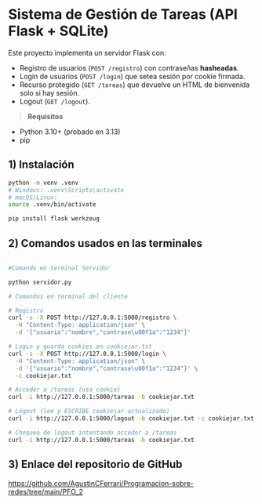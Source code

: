 # Sistema de Gestión de Tareas (API Flask + SQLite)

Este proyecto implementa un servidor Flask con:
- Registro de usuarios (`POST /registro`) con contraseñas **hasheadas**.
- Login de usuarios (`POST /login`) que setea sesión por cookie firmada.
- Recurso protegido (`GET /tareas`) que devuelve un HTML de bienvenida solo si hay sesión.
- Logout (`GET /logout`).

> **Requisitos**
- Python 3.10+ (probado en 3.13)
- pip

## 1) Instalación

```bash
python -m venv .venv
# Windows: .venv\Scripts\activate
# macOS/Linux:
source .venv/bin/activate

pip install flask werkzeug

```

## 2) Comandos usados en las terminales

```bash

#Comando en terminal Servidor

python servidor.py

# Comandos en terminal del cliente

# Registro
curl -s -X POST http://127.0.0.1:5000/registro \
  -H "Content-Type: application/json" \
  -d '{"usuario":"nombre","contrase\u00f1a":"1234"}'

# Login y guarda cookies en cookiejar.txt
curl -s -X POST http://127.0.0.1:5000/login \
  -H "Content-Type: application/json" \
  -d '{"usuario":"nombre","contrase\u00f1a":"1234"}' \
  -c cookiejar.txt

# Acceder a /tareas (usa cookie)
curl -i http://127.0.0.1:5000/tareas -b cookiejar.txt

# Logout (lee y ESCRIBE cookiejar actualizado)
curl -i http://127.0.0.1:5000/logout -b cookiejar.txt -c cookiejar.txt

# Chequeo de logout intentando acceder a /tareas 
curl -i http://127.0.0.1:5000/tareas -b cookiejar.txt

```

## 3) Enlace del repositorio de GitHub

https://github.com/AgustinCFerrari/Programacion-sobre-redes/tree/main/PFO_2
